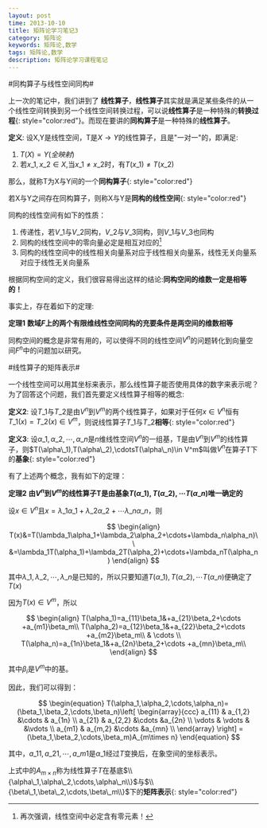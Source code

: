 ```yaml
---
layout: post
time: 2013-10-10
title: 矩阵论学习笔记3
category: 矩阵论
keywords: 矩阵论,数学
tags: 矩阵论,数学
description: 矩阵论学习课程笔记 
---
```


#同构算子与线性空间同构#

上一次的笔记中，我们讲到了 **线性算子**，**线性算子**其实就是满足某些条件的从一个线性空间转换到另一个线性空间转换过程，可以说**线性算子**是一种特殊的**转换过程**{: style="color:red"}。而现在要讲的**同构算子**是一种特殊的**线性算子**。

**定义**: 设X,Y是线性空间，T是$X\rightarrow Y$的线性算子，且是"一对一"的，即满足:

1. $T(X)=Y(全映射)$
2. 若$x\_1,x\_2\in X$,当$x\_1\neq x\_2$时，有$T(x\_1)\neq T(x\_2)$

那么，就称T为X与Y间的一个**同构算子**{: style="color:red"}

若X与Y之间存在同构算子，则称X与Y是**同构的线性空间**{: style="color:red"}

同构的线性空间有如下的性质：

1. 传递性，若$V\_1$与$V\_2$同构，$V\_2$与$V\_3$同构，则$V\_1$与$V\_3$也同构
2. 同构的线性空间中的零向量必定是相互对应的[^1]
3. 同构的线性空间中的线性相关向量系对应于线性相关向量系，线性无关向量系对应于线性无关向量系

[^1]: 再次强调，线性空间中必定含有零元素！

根据同构空间的定义，我们很容易得出这样的结论:**同构空间的维数一定是相等的！**

事实上，存在着如下的定理:

**定理1** **数域$F$上的两个有限维线性空间同构的充要条件是两空间的维数相等**

同构空间的概念是非常有用的，可以使得不同的线性空间$V^n$的问题转化到向量空间$F^n$中的问题加以研究。

#线性算子的矩阵表示#

一个线性空间可以用其坐标来表示，那么线性算子能否使用具体的数字来表示呢？为了回答这个问题，我们首先要定义线性算子相等的概念:

**定义2**: 设$T\_1$与$T\_2$是由$V^n$到$V^m$的两个线性算子，如果对于任何$x\in V^n$恒有$T\_1(x)=T\_2(x)\in V^m$，则说线性算子$T\_1$与$T\_2$**相等**{: style="color:red"}

**定义3**: 设$\alpha\_1,\alpha\_2,\cdots,\alpha\_n$是$n$维线性空间$V^n$的一组基，T是由$V^n$到$V^m$的线性算子，则$T(\alpha\_1),T(\alpha\_2),\cdotsT(\alpha\_n)\in V^m$叫做$V^n$在算子T下的**基象**{: style="color:red"}


有了上述两个概念，我有如下的定理：

**定理2** **由$V^n$到$V^m$的线性算子T是由基象$T(\alpha\_1),T(\alpha\_2),\cdots T(\alpha\_n)$唯一确定的**

设$x\in V^n$且$x=\lambda\_1\alpha\_1+\lambda\_2\alpha\_2+\cdots\lambda\_n\alpha\_n$，则

$$
\begin{align}
T(x)&=T(\lambda_1\alpha_1+\lambda_2\alpha_2+\cdots+\lambda_n\alpha_n)\\
&=\lambda_1T(\alpha_1)+\lambda_2T(\alpha_2)+\cdots+\lambda_nT(\alpha_n)
\end{align}
$$

其中$\lambda\_1,\lambda\_2,\cdots,\lambda\_n$是已知的，所以只要知道$T(\alpha\_1),T(\alpha\_2),\cdots T(\alpha\_n)$便确定了$T(x)$

因为$T(x)\in V^m$，所以

$$
\begin{align}
T(\alpha_1)=a_{11}\beta_1&+a_{21}\beta_2+\cdots +a_{m1}\beta_m\\
T(\alpha_2)=a_{12}\beta_1&+a_{22}\beta_2+\cdots +a_{m2}\beta_m\\
 & \cdots \\
T(\alpha_n)=a_{1n}\beta_1&+a_{2n}\beta_2+\cdots +a_{mn}\beta_m\\
\end{align}
$$

其中$\beta_i$是$V^m$中的基。

因此，我们可以得到：

$$
\begin{equation}
T(\alpha_1,\alpha_2,\cdots,\alpha_n)=(\beta_1,\beta_2,\cdots,\beta_n)\left[ 
\begin{array}{ccc}
a_{11} & a_{1,2} &\cdots & a_{1n} \\
a_{21} & a_{2,2} &\cdots &a_{2n} \\
\vdots &  \vdots & &\vdots \\
a_{m1} & a_{m,2} &\cdots &a_{mn} \\
\end{array}
 \right]
=(\beta_1,\beta_2,\cdots,\beta_m)A_{m\times n}
\end{equation}
$$

其中，$a\_{11},a\_{21},\cdots,a\_{m1}$是$\alpha\_1$经过$T$变换后，在象空间的坐标表示。

上式中的$A_{m\times n}$称为线性算子$T$在基底$\\{\alpha\_1,\alpha\_2,\cdots,\alpha\_n\\}$与$\\{\beta\_1,\beta\_2,\cdots,\beta\_m\\}$下的**矩阵表示**{: style="color:red"}

